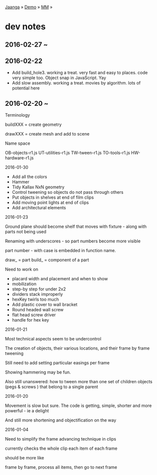﻿[Jaanga]( http://jaanga.github.io ) » [Demo]( http://jaanga.github.io/demo/  ) »  [MM]( http://jaanga.github.io/demo/mm/readme-reader.html  ) »

dev notes
===


## 2016-02-27 ~ 



## 2016-02-22

* Add build_hole3. working a treat. very fast and easy to places. code very simple too. Object snap in JavaScript. Yay
* Add slow assembly. working a treat. movies by algorithm. lots of potential here


## 2016-02-20 ~ 

Terminology

buildXXX = create geometry

drawXXX = create mesh and add to scene

Name space

OB-objects-r1.js
UT-utilities-r1.js
TW-tween-r1.js
TO-tools-r1.js
HW-hardware-r1.js

2016-01-30

* Add all the colors
* Hammer
* Tidy Kallax NxN geometry
* Control tweening so objects do not pass through others
* Put objects in shelves at end of film clips
* Add moving point lights at end of clips
* Add architectural elements

2016-01-23

Ground plane should become shelf that moves with fixture - along with parts not being used

Renaming with underscores - so part numbers become more visible

part number - with case is embedded in function name.

draw_ = part
build_ = component of a part


Need to work on 

* placard width and placement and when to show
* mobilization
* step-by step for under 2x2
* dividers stack improperly
* hexKey twirls too much
* Add plastic cover to wall bracket
* Round headed wall screw
* flat head screw driver
* handle for hex key



2016-01-21

Most technical aspects seem to be undercontrol

The creation of objects, their various locations, and their frame by frame tweening 

Still need to add setting particular easings per frame

Showing hammering may be fun.

Also still unanswered: how to tween more than one set of children objects (pegs & screws ) that belong to a single parent


2016-01-20 

Movement is slow but sure. The code is getting, simple, shorter and more powerful - ie a delight

And still more shortening and objectification on the way




2016-01-04


Need to simplify the frame advancing technique in clips

currently checks the whole clip each item of each frame


should be more like

frame by frame, process all items, then go to next frame